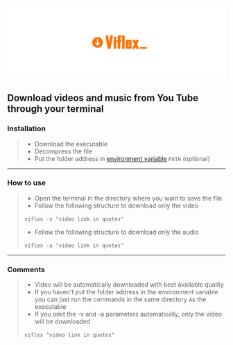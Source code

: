 <img src="images/banner.jpg">

## Download videos and music from You Tube through your terminal

### Installation

> - Download the executable
> - Decompress the file
> - Put the folder address in [environment variable](https://knowledge.autodesk.com/pt-br/support/navisworks-products/troubleshooting/caas/sfdcarticles/sfdcarticles/PTB/Adding-folder-path-to-Windows-PATH-environment-variable.html) ``PATH`` (optional)
 
 ---
 
 ### How to use
 > - Open the terminal in the directory where you want to save the file
 > - Follow the following structure to download only the video
 >```
 >viflex -v "video link in quotes"
> ```
>
> - Follow the following structure to download only the audio
>```
>viflex -a "video link in quotes"
> ```
---
### Comments
> - Video will be automatically downloaded with best available quality
> - If you haven't put the folder address in the environment variable you can just run the commands in the same directory as the executable
> - If you omit the -v and -a parameters automatically, only the video will be downloaded
>```
>viflex "video link in quotes"
>```
